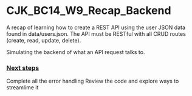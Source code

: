 # CJK_BC14_W9_Recap_Backend

A recap of learning how to create a REST API using the user JSON data found in data/users.json. The API must be RESTful with all CRUD routes (create, read, update, delete).

Simulating the backend of what an API request talks to.

### <u>Next steps</u>
Complete all the error handling
Review the code and explore ways to streamlime it

